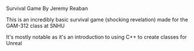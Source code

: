 Survival Game By Jeremy Reaban

This is an incredibly basic survival game (shocking revelation) made for the GAM-312 class at SNHU

It's mostly notable as it's an introduction to using C++ to create classes for Unreal
